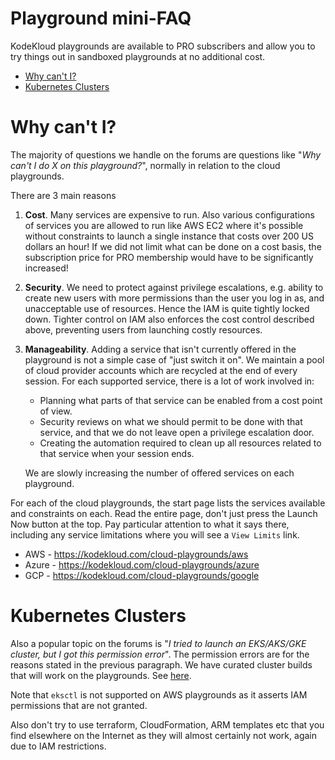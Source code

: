 # Playground mini-FAQ

KodeKloud playgrounds are available to PRO subscribers and allow you to try things out in sandboxed playgrounds at no additional cost.

* [Why can't I?](#why-cant-i)
* [Kubernetes Clusters](#kubernetes-clusters)

# Why can't I?

The majority of questions we handle on the forums are questions like "*Why can't I do X on this playground?*", normally in relation to the cloud playgrounds.

There are 3 main reasons

1. **Cost**. Many services are expensive to run. Also various configurations of services you are allowed to run like AWS EC2 where it's possible without constraints to launch a single instance that costs over 200 US dollars an hour! If we did not limit what can be done on a cost basis, the subscription price for PRO membership would have to be significantly increased!
1. **Security**. We need to protect against privilege escalations, e.g. ability to create new users with more permissions than the user you log in as, and unacceptable use of resources. Hence the IAM is quite tightly locked down. Tighter control on IAM also enforces the cost control described above, preventing users from launching costly resources.
1. **Manageability**. Adding a service that isn't currently offered in the playground is not a simple case of "just switch it on". We maintain a pool of cloud provider accounts which are recycled at the end of every session. For each supported service, there is a lot of work involved in:
    * Planning what parts of that service can be enabled from a cost point of view.
    * Security reviews on what we should permit to be done with that service, and that we do not leave open a privilege escalation door.
    * Creating the automation required to clean up all resources related to that service when your session ends.

    We are slowly increasing the number of offered services on each playground.

For each of the cloud playgrounds, the start page lists the services available and constraints on each. Read the entire page, don't just press the Launch Now button at the top. Pay particular attention to what it says there, including any service limitations where you will see a `View Limits` link.

* AWS - https://kodekloud.com/cloud-playgrounds/aws
* Azure - https://kodekloud.com/cloud-playgrounds/azure
* GCP - https://kodekloud.com/cloud-playgrounds/google

# Kubernetes Clusters

Also a popular topic on the forums is "*I tried to launch an EKS/AKS/GKE cluster, but I got this permission error*". The permission errors are for the reasons stated in the previous paragraph. We have curated cluster builds that will work on the playgrounds. See [here](https://github.com/kodekloudhub/certified-kubernetes-administrator-course/tree/master/managed-clusters).

Note that `eksctl` is not supported on AWS playgrounds as it asserts IAM permissions that are not granted.

Also don't try to use terraform, CloudFormation, ARM templates etc that you find elsewhere on the Internet as they will almost certainly not work, again due to IAM restrictions.
